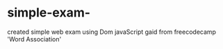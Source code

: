 # simple-exam-
created simple web exam using Dom javaScript
gaid from freecodecamp 'Word Association'

